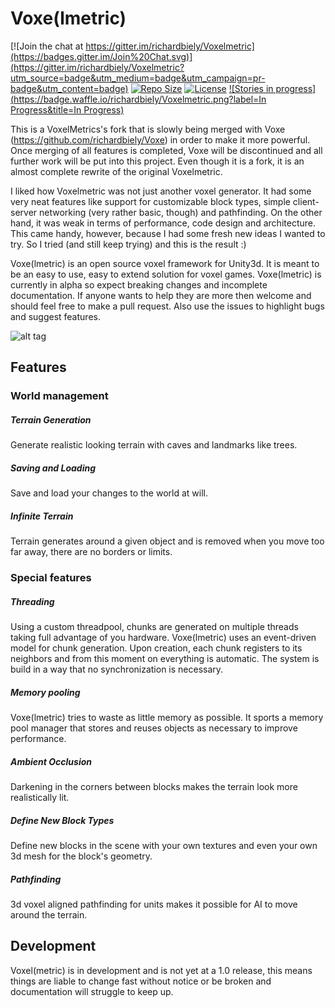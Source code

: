 # Voxe(lmetric)

[![Join the chat at https://gitter.im/richardbiely/Voxelmetric](https://badges.gitter.im/Join%20Chat.svg)](https://gitter.im/richardbiely/Voxelmetric?utm_source=badge&utm_medium=badge&utm_campaign=pr-badge&utm_content=badge)
[![Repo Size](https://reposs.herokuapp.com/?path=richardbiely/Voxelmetric)](https://github.com/richardbiely/Voxelmetric)
[![License](https://img.shields.io/badge/Licence-GNU-blue.svg)](https://github.com/richardbiely/Voxelmetric/blob/alpha_3/licence)
[![Stories in progress](https://badge.waffle.io/richardbiely/Voxelmetric.png?label=In Progress&title=In Progress)](https://waffle.io/richardbiely/Voxelmetric)

This is a VoxelMetrics's fork that is slowly being merged with Voxe (https://github.com/richardbiely/Voxe) in order to make it more powerful. Once merging of all features is completed, Voxe will be discontinued and all further work will be put into this project. Even though it is a fork, it is an almost complete rewrite of the original Voxelmetric.

I liked how Voxelmetric was not just another voxel generator. It had some very neat features like support for customizable block types, simple client-server networking (very rather basic, though) and pathfinding. On the other hand, it was weak in terms of performance, code design and architecture. This came handy, however, because I had some fresh new ideas I wanted to try. So I tried (and still keep trying) and this is the result :)

Voxe(lmetric) is an open source voxel framework for Unity3d. It is meant to be an easy to use, easy to extend solution for voxel games. Voxe(lmetric) is currently in alpha so expect breaking changes and incomplete documentation. If anyone wants to help they are more then welcome and should feel free to make a pull request. Also use the issues to highlight bugs and suggest features.

![alt tag](https://i.imgsafe.org/6e7f59856b.jpg)

## Features

### World management

##### Terrain Generation
Generate realistic looking terrain with caves and landmarks like trees.

##### Saving and Loading
Save and load your changes to the world at will.

##### Infinite Terrain
Terrain generates around a given object and is removed when you move too far away, there are no borders or limits.

### Special features

##### Threading
Using a custom threadpool, chunks are generated on multiple threads taking full advantage of you hardware. Voxe(lmetric) uses an event-driven model for chunk generation. Upon creation, each chunk registers to its neighbors and from this moment on everything is automatic. The system is build in a way that no synchronization is necessary.

##### Memory pooling
Voxe(lmetric) tries to waste as little memory as possible. It sports a memory pool manager that stores and reuses objects as necessary to improve performance.

##### Ambient Occlusion
Darkening in the corners between blocks makes the terrain look more realistically lit.

##### Define New Block Types
Define new blocks in the scene with your own textures and even your own 3d mesh for the block's geometry.

##### Pathfinding
3d voxel aligned pathfinding for units makes it possible for AI to move around the terrain.

## Development
Voxel(metric) is in development and is not yet at a 1.0 release, this means things are liable to change fast without notice or be broken and documentation will struggle to keep up.
